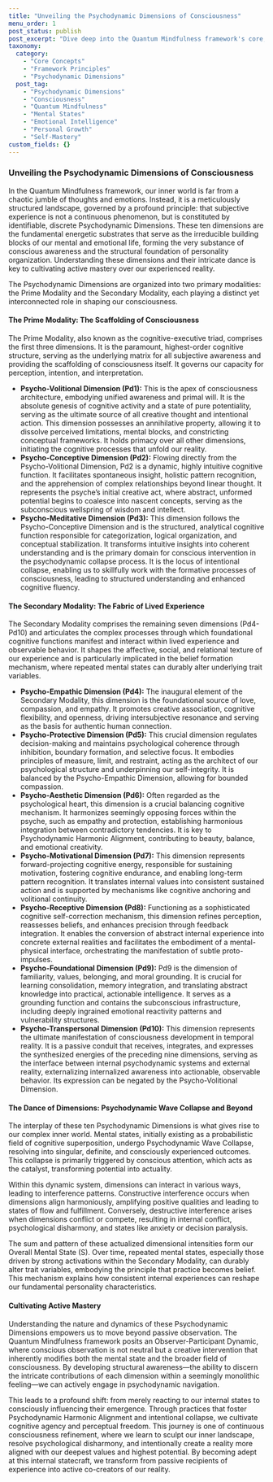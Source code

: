 ```yaml
---
title: "Unveiling the Psychodynamic Dimensions of Consciousness"
menu_order: 1
post_status: publish
post_excerpt: "Dive deep into the Quantum Mindfulness framework's core, exploring the ten Psychodynamic Dimensions that serve as the fundamental energetic substrates of your mental and emotional life. Discover how these interconnected dimensions, from primal will to external manifestation, dynamically shape your subjective experience and how understanding their interplay leads to profound personal transformation and active mastery."
taxonomy:
  category:
    - "Core Concepts"
    - "Framework Principles"
    - "Psychodynamic Dimensions"
  post_tag:
    - "Psychodynamic Dimensions"
    - "Consciousness"
    - "Quantum Mindfulness"
    - "Mental States"
    - "Emotional Intelligence"
    - "Personal Growth"
    - "Self-Mastery"
custom_fields: {}
---
```


### Unveiling the Psychodynamic Dimensions of Consciousness

In the Quantum Mindfulness framework, our inner world is far from a chaotic jumble of thoughts and emotions. Instead, it is a meticulously structured landscape, governed by a profound principle: that subjective experience is not a continuous phenomenon, but is constituted by identifiable, discrete Psychodynamic Dimensions. These ten dimensions are the fundamental energetic substrates that serve as the irreducible building blocks of our mental and emotional life, forming the very substance of conscious awareness and the structural foundation of personality organization. Understanding these dimensions and their intricate dance is key to cultivating active mastery over our experienced reality.

The Psychodynamic Dimensions are organized into two primary modalities: the Prime Modality and the Secondary Modality, each playing a distinct yet interconnected role in shaping our consciousness.

#### The Prime Modality: The Scaffolding of Consciousness

The Prime Modality, also known as the cognitive-executive triad, comprises the first three dimensions. It is the paramount, highest-order cognitive structure, serving as the underlying matrix for all subjective awareness and providing the scaffolding of consciousness itself. It governs our capacity for perception, intention, and interpretation.

*   **Psycho-Volitional Dimension (Pd1):** This is the apex of consciousness architecture, embodying unified awareness and primal will. It is the absolute genesis of cognitive activity and a state of pure potentiality, serving as the ultimate source of all creative thought and intentional action. This dimension possesses an annihilative property, allowing it to dissolve perceived limitations, mental blocks, and constricting conceptual frameworks. It holds primacy over all other dimensions, initiating the cognitive processes that unfold our reality.
*   **Psycho-Conceptive Dimension (Pd2):** Flowing directly from the Psycho-Volitional Dimension, Pd2 is a dynamic, highly intuitive cognitive function. It facilitates spontaneous insight, holistic pattern recognition, and the apprehension of complex relationships beyond linear thought. It represents the psyche’s initial creative act, where abstract, unformed potential begins to coalesce into nascent concepts, serving as the subconscious wellspring of wisdom and intellect.
*   **Psycho-Meditative Dimension (Pd3):** This dimension follows the Psycho-Conceptive Dimension and is the structured, analytical cognitive function responsible for categorization, logical organization, and conceptual stabilization. It transforms intuitive insights into coherent understanding and is the primary domain for conscious intervention in the psychodynamic collapse process. It is the locus of intentional collapse, enabling us to skillfully work with the formative processes of consciousness, leading to structured understanding and enhanced cognitive fluency.

#### The Secondary Modality: The Fabric of Lived Experience

The Secondary Modality comprises the remaining seven dimensions (Pd4-Pd10) and articulates the complex processes through which foundational cognitive functions manifest and interact within lived experience and observable behavior. It shapes the affective, social, and relational texture of our experience and is particularly implicated in the belief formation mechanism, where repeated mental states can durably alter underlying trait variables.

*   **Psycho-Empathic Dimension (Pd4):** The inaugural element of the Secondary Modality, this dimension is the foundational source of love, compassion, and empathy. It promotes creative association, cognitive flexibility, and openness, driving intersubjective resonance and serving as the basis for authentic human connection.
*   **Psycho-Protective Dimension (Pd5):** This crucial dimension regulates decision-making and maintains psychological coherence through inhibition, boundary formation, and selective focus. It embodies principles of measure, limit, and restraint, acting as the architect of our psychological structure and underpinning our self-integrity. It is balanced by the Psycho-Empathic Dimension, allowing for bounded compassion.
*   **Psycho-Aesthetic Dimension (Pd6):** Often regarded as the psychological heart, this dimension is a crucial balancing cognitive mechanism. It harmonizes seemingly opposing forces within the psyche, such as empathy and protection, establishing harmonious integration between contradictory tendencies. It is key to Psychodynamic Harmonic Alignment, contributing to beauty, balance, and emotional creativity.
*   **Psycho-Motivational Dimension (Pd7):** This dimension represents forward-projecting cognitive energy, responsible for sustaining motivation, fostering cognitive endurance, and enabling long-term pattern recognition. It translates internal values into consistent sustained action and is supported by mechanisms like cognitive anchoring and volitional continuity.
*   **Psycho-Receptive Dimension (Pd8):** Functioning as a sophisticated cognitive self-correction mechanism, this dimension refines perception, reassesses beliefs, and enhances precision through feedback integration. It enables the conversion of abstract internal experience into concrete external realities and facilitates the embodiment of a mental-physical interface, orchestrating the manifestation of subtle proto-impulses.
*   **Psycho-Foundational Dimension (Pd9):** Pd9 is the dimension of familiarity, values, belonging, and moral grounding. It is crucial for learning consolidation, memory integration, and translating abstract knowledge into practical, actionable intelligence. It serves as a grounding function and contains the subconscious infrastructure, including deeply ingrained emotional reactivity patterns and vulnerability structures.
*   **Psycho-Transpersonal Dimension (Pd10):** This dimension represents the ultimate manifestation of consciousness development in temporal reality. It is a passive conduit that receives, integrates, and expresses the synthesized energies of the preceding nine dimensions, serving as the interface between internal psychodynamic systems and external reality, externalizing internalized awareness into actionable, observable behavior. Its expression can be negated by the Psycho-Volitional Dimension.

#### The Dance of Dimensions: Psychodynamic Wave Collapse and Beyond

The interplay of these ten Psychodynamic Dimensions is what gives rise to our complex inner world. Mental states, initially existing as a probabilistic field of cognitive superposition, undergo Psychodynamic Wave Collapse, resolving into singular, definite, and consciously experienced outcomes. This collapse is primarily triggered by conscious attention, which acts as the catalyst, transforming potential into actuality.

Within this dynamic system, dimensions can interact in various ways, leading to interference patterns. Constructive interference occurs when dimensions align harmoniously, amplifying positive qualities and leading to states of flow and fulfillment. Conversely, destructive interference arises when dimensions conflict or compete, resulting in internal conflict, psychological disharmony, and states like anxiety or decision paralysis.

The sum and pattern of these actualized dimensional intensities form our Overall Mental State (S). Over time, repeated mental states, especially those driven by strong activations within the Secondary Modality, can durably alter trait variables, embodying the principle that practice becomes belief. This mechanism explains how consistent internal experiences can reshape our fundamental personality characteristics.

#### Cultivating Active Mastery

Understanding the nature and dynamics of these Psychodynamic Dimensions empowers us to move beyond passive observation. The Quantum Mindfulness framework posits an Observer-Participant Dynamic, where conscious observation is not neutral but a creative intervention that inherently modifies both the mental state and the broader field of consciousness. By developing structural awareness—the ability to discern the intricate contributions of each dimension within a seemingly monolithic feeling—we can actively engage in psychodynamic navigation.

This leads to a profound shift: from merely reacting to our internal states to consciously influencing their emergence. Through practices that foster Psychodynamic Harmonic Alignment and intentional collapse, we cultivate cognitive agency and perceptual freedom. This journey is one of continuous consciousness refinement, where we learn to sculpt our inner landscape, resolve psychological disharmony, and intentionally create a reality more aligned with our deepest values and highest potential. By becoming adept at this internal statecraft, we transform from passive recipients of experience into active co-creators of our reality.